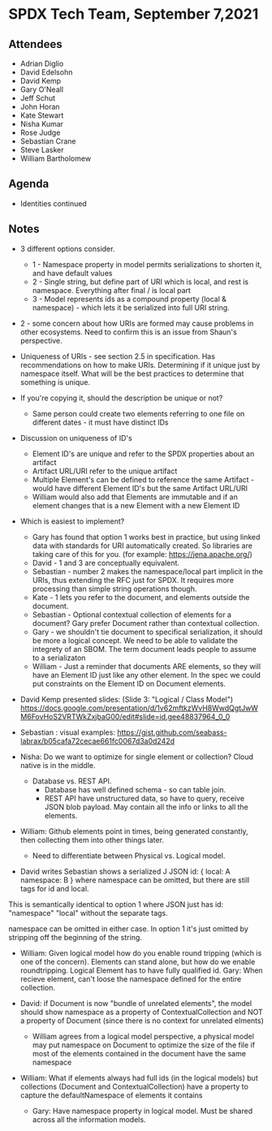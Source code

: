 # SPDX Tech Team,  September 7,2021

## Attendees

* Adrian Diglio
* David Edelsohn
* David Kemp
* Gary O'Neall
* Jeff Schut
* John Horan
* Kate Stewart
* Nisha Kumar
* Rose Judge
* Sebastian Crane
* Steve Lasker
* William Bartholomew

## Agenda
* Identities continued

## Notes
* 3 different options consider.
  * 1 - Namespace property in model permits serializations to shorten it, and have default values
  * 2 - Single string, but define part of URI which is local, and rest is namespace.   Everything after final / is local part
  * 3 - Model represents ids as a compound property (local & namespace) - which lets it be serialized into full URI string.

*  2 - some concern about how URIs are formed may cause problems in other ecosystems.   Need to confirm this is an issue from Shaun's perspective.
* Uniqueness of URIs - see section 2.5 in specification.    Has recommendations on how to make URIs.   Determining if it unique just by namespace itself.    What will be the best practices to determine that something is unique.
* If you're copying it, should the description be unique or not?
  * Same person could create two elements referring to one file on different dates - it must have distinct IDs

* Discussion on uniqueness of ID's
  * Element ID's are unique and refer to the SPDX properties about an artifact
  * Artifact URL/URI refer to the unique artifact
  * Multiple Element's can be defined to reference the same Artifact - would have different Element ID's but the same Artifact URL/URI
  *  William would also add that Elements are immutable and if an element changes that is a new Element with a new Element ID

* Which is easiest to implement?
   * Gary has found that option 1 works best in practice,  but using linked data with standards for URI automatically created.   So libraries are taking care of this for you.    (for example:  https://jena.apache.org/)
   * David - 1 and 3 are conceptually equivalent.
   * Sebastian - number 2 makes the namespace/local part implicit in the URIs, thus extending the RFC just for SPDX. It requires more processing than simple string operations though.
  * Kate - 1 lets you refer to the document, and elements outside the document.
  * Sebastian - Optional contextual collection of elements for a document?   Gary prefer Document rather than contextual collection.
  * Gary - we shouldn't tie document to specifical serialization,  it should be more a logical concept.   We need to be able to validate the integrety of an SBOM.   The term document leads people to assume to a serializaton
  * William - Just a reminder that documents ARE elements, so they will have an Element ID just like any other element. In the spec we could put constraints on the Element ID on Document elements.
* David Kemp presented slides: (Slide 3: "Logical / Class Model")  https://docs.google.com/presentation/d/1v62mftkzWvH8WwdQgtJwWM6FovHoS2VRTWkZxjbaG00/edit#slide=id.gee48837964_0_0

* Sebastian :  visual examples:   https://gist.github.com/seabass-labrax/b05cafa72cecae661fc0067d3a0d242d

* Nisha:  Do we want to optimize for single element or collection?    Cloud native is in the middle.
   * Database vs. REST API.
     * Database has well defined schema - so can table join.
     * REST API have unstructured data, so have to query, receive JSON blob payload.  May contain all the info or links to all the elements.

* William:  Github elements point in times, being generated constantly, then collecting them into other things later.
   * Need to differentiate between Physical vs. Logical model.

* David writes Sebastian shows a serialized J JSON
id: {
   local: A
   namespace: B
}
where namespace can be omitted, but there are still tags for  id and local.

This is semantically identical to option 1 where JSON just has id: "namespace" "local" without the separate tags.

namespace can be omitted in either case.  In option 1 it's just omitted by stripping off the beginning of the string.

* William: Given logical model how do you enable round tripping  (which is one of the concern).   Elements can stand alone, but how do we enable roundtripping.    Logical Element has to have fully qualified id.
Gary:  When recieve element, can't loose the namespace defined for the entire collection.

* David: if Document is now "bundle of unrelated elements", the model should show namespace as a property of ContextualCollection and NOT a property of Document (since there is no context for unrelated elments)
  * William agrees from a logical model perspective, a physical model may put namespace on Document to optimize the size of the file if most of the elements contained in the document have the same namespace

* William:  What if elements always had full ids (in the logical models) but collections (Document and ContextualCollection) have a property to capture the defaultNamespace of elements it contains
  * Gary: Have namespace property in logical model.   Must be shared across all the information models.
